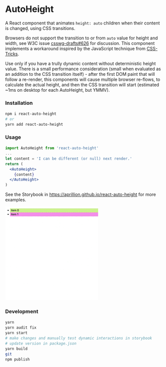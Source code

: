 # AutoHeight

A React component that animates `height: auto` children when their content is changed, using CSS transitions.

Browsers do not support the transition to or from `auto` value for
height and width, see W3C issue [csswg-drafts#626](https://github.com/w3c/csswg-drafts/issues/626) for discussion.
This component implements a workaround inspired by the JavaScript technique from [CSS-Tricks](https://css-tricks.com/using-css-transitions-auto-dimensions/#article-header-id-5).

Use only if you have a trully dynamic content without deterministic height value. There is a small performance consideration (small when evaluated as an addition to the CSS transition itself) - after the first DOM paint that will follow a re-render, this components will cause multiple browser re-flows, to calculate the actual height, and then the CSS transition will start (estimated ~1ms on desktop for each AutoHeight, but YMMV).

### Installation

```bash
npm i react-auto-height
# or
yarn add react-auto-height
```

### Usage

```jsx harmony
import AutoHeight from 'react-auto-height'
...
let content = 'I can be different (or null) next render.'
return (
  <AutoHeight>
    {content}
  </AutoHeight>
)
```

See the Storybook in https://aprillion.github.io/react-auto-height for more examples.

![animated preview](./react-auto-height-in-action.gif)

### Development

```bash
yarn
yarn audit fix
yarn start
# make changes and manually test dynamic interactions in storybook
# update version in package.json
yarn build
git
npm publish
```
